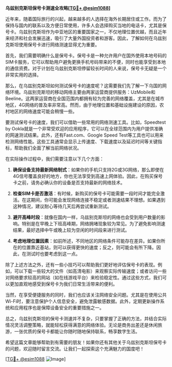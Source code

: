 **乌兹别克斯坦保号卡测速全攻略[[TG💪+ @esim1088](https://t.me/s/esim1088)]**

近年来，随着国际旅行的兴起，越来越多的人选择在海外长期居住或工作。而为了保持与国内的联系以及方便日常使用，许多人会选择购买当地的电话卡，尤其是保号卡。乌兹别克斯坦作为中亚地区的重要国家之一，不仅地理位置优越，而且近年来经济和社会发展迅速，吸引了大量外国投资者和游客。因此，了解如何在乌兹别克斯坦使用保号卡进行网络测速显得尤为重要。

首先，我们需要明确什么是保号卡。保号卡是一种允许用户在国外使用本地号码的SIM卡服务，它可以帮助用户避免更换手机号码带来的不便，同时也能享受到本地的通信资费。对于计划在乌兹别克斯坦停留较长时间的人来说，保号卡无疑是一个非常实用的选择。

那么，在乌兹别克斯坦如何测试保号卡的速度呢？这需要我们先了解一下乌国的网络环境。乌兹别克斯坦的移动网络主要由两家运营商提供服务：UzMobile和Beeline。这两家运营商在全国范围内都拥有较为完善的网络覆盖，尤其是在城市地区，4G网络的普及率非常高。然而，由于地理位置和基础设施建设的原因，农村地区的网络速度可能会稍慢一些。

要测试保号卡的速度，我们可以借助一些常用的网络测速工具。比如，Speedtest by Ookla就是一个非常受欢迎的应用程序，它可以在全球范围内为用户提供准确的网速测试结果。此外，还有Fast.com、Google Speed Test等工具也可以用来检测网络性能。这些工具通常会显示上传速度、下载速度以及延迟时间等关键指标，帮助我们全面了解当前网络状况。

在实际操作过程中，我们需要注意以下几个方面：

1. **确保设备支持最新网络制式**：如果你的手机只支持2G或3G网络，那么即使在4G信号覆盖良好的地方，你也无法享受到高速上网体验。因此，在购买保号卡之前，请务必确认你的设备是否支持最新的网络技术。

2. **检查SIM卡是否激活**：有时候，新购买的保号卡可能需要一段时间才能完全激活。在这期间，你可能会发现网络连接不稳定或者测速结果不理想。如果遇到这种情况，建议耐心等待几天后再尝试重新测试。

3. **避开高峰时段**：就像在国内一样，乌兹别克斯坦的网络也会受到用户数量的影响。特别是在早晚上下班高峰期，网络拥堵现象较为常见。为了避免影响测速结果，最好选择中午或晚上较为空闲的时间段来进行测试。

4. **考虑地理位置因素**：如前所述，不同地区的网络条件可能存在差异。如果你所在的位置靠近基站，则可以获得更快的速度；反之，则可能会有所下降。因此，在测试时也要考虑到这一点。

除了上述方法之外，还有一些小技巧可以帮助我们更好地评估保号卡的表现。例如，可以下载一些较大的文件（如高清电影）来观察实际传输速度；或者访问一些对网络要求较高的网站（如在线游戏平台）来检验稳定性。通过这些方式，我们可以更加直观地感受到保号卡为我们日常生活带来的便利。

当然，在享受便捷服务的同时，我们也应该关注网络安全问题。尤其是在使用公共Wi-Fi时，要注意保护个人信息安全，避免泄露敏感数据。此外，定期更新操作系统和应用程序也是保障设备安全的重要措施之一。

总之，乌兹别克斯坦的保号卡测速并不复杂，只要掌握了正确的方法，并结合实际情况灵活调整策略，就能轻松获得满意的网络体验。无论是商务出差还是休闲旅游，一张优质的保号卡都能让你随时随地保持联系，畅享数字生活。

希望这篇文章能够帮助到有需要的朋友！如果你还有其他关于乌兹别克斯坦保号卡的问题，欢迎随时留言交流。让我们一起探索这个充满魅力的国度吧！

[[TG💪+ @esim1088](https://t.me/s/esim1088) ![Image](https://i.postimg.cc/4NQfJmqS/Snipaste-2025-05-13-00-14-12.png)]